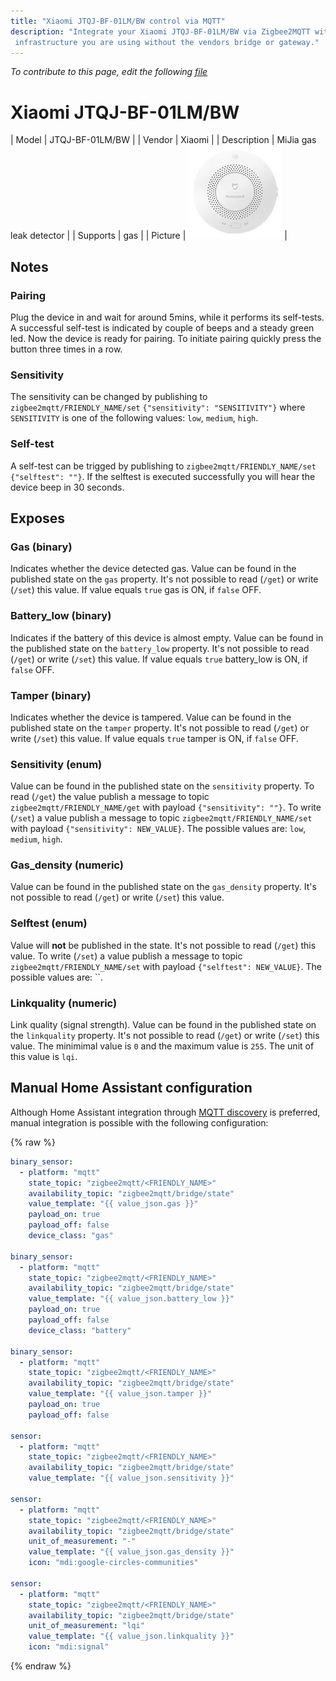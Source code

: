 ```yaml
---
title: "Xiaomi JTQJ-BF-01LM/BW control via MQTT"
description: "Integrate your Xiaomi JTQJ-BF-01LM/BW via Zigbee2MQTT with whatever smart home
 infrastructure you are using without the vendors bridge or gateway."
---
```


*To contribute to this page, edit the following
[file](https://github.com/Koenkk/zigbee2mqtt.io/blob/master/docs/devices/JTQJ-BF-01LM_BW.md)*

# Xiaomi JTQJ-BF-01LM/BW

| Model | JTQJ-BF-01LM/BW  |
| Vendor  | Xiaomi  |
| Description | MiJia gas leak detector  |
| Supports | gas |
| Picture | ![Xiaomi JTQJ-BF-01LM/BW](../images/devices/JTQJ-BF-01LM-BW.jpg) |

## Notes


### Pairing
Plug the device in and wait for around 5mins, while it performs its self-tests.
A successful self-test is indicated by couple of beeps and a steady green led.
Now the device is ready for pairing. To initiate pairing quickly press the button three times in a row.


### Sensitivity
The sensitivity can be changed by publishing to `zigbee2mqtt/FRIENDLY_NAME/set`
`{"sensitivity": "SENSITIVITY"}` where `SENSITIVITY` is one of the following
values: `low`, `medium`,  `high`.

### Self-test
A self-test can be trigged by publishing to `zigbee2mqtt/FRIENDLY_NAME/set`
`{"selftest": ""}`.
If the selftest is executed successfully you will hear the device beep in 30 seconds.



## Exposes
### Gas (binary)
Indicates whether the device detected gas.
Value can be found in the published state on the `gas` property.
It's not possible to read (`/get`) or write (`/set`) this value.
If value equals `true` gas is ON, if `false` OFF.

### Battery_low (binary)
Indicates if the battery of this device is almost empty.
Value can be found in the published state on the `battery_low` property.
It's not possible to read (`/get`) or write (`/set`) this value.
If value equals `true` battery_low is ON, if `false` OFF.

### Tamper (binary)
Indicates whether the device is tampered.
Value can be found in the published state on the `tamper` property.
It's not possible to read (`/get`) or write (`/set`) this value.
If value equals `true` tamper is ON, if `false` OFF.

### Sensitivity (enum)
Value can be found in the published state on the `sensitivity` property.
To read (`/get`) the value publish a message to topic `zigbee2mqtt/FRIENDLY_NAME/get` with payload `{"sensitivity": ""}`.
To write (`/set`) a value publish a message to topic `zigbee2mqtt/FRIENDLY_NAME/set` with payload `{"sensitivity": NEW_VALUE}`.
The possible values are: `low`, `medium`, `high`.

### Gas_density (numeric)
Value can be found in the published state on the `gas_density` property.
It's not possible to read (`/get`) or write (`/set`) this value.

### Selftest (enum)
Value will **not** be published in the state.
It's not possible to read (`/get`) this value.
To write (`/set`) a value publish a message to topic `zigbee2mqtt/FRIENDLY_NAME/set` with payload `{"selftest": NEW_VALUE}`.
The possible values are: ``.

### Linkquality (numeric)
Link quality (signal strength).
Value can be found in the published state on the `linkquality` property.
It's not possible to read (`/get`) or write (`/set`) this value.
The minimimal value is `0` and the maximum value is `255`.
The unit of this value is `lqi`.

## Manual Home Assistant configuration
Although Home Assistant integration through [MQTT discovery](../integration/home_assistant) is preferred,
manual integration is possible with the following configuration:


{% raw %}
```yaml
binary_sensor:
  - platform: "mqtt"
    state_topic: "zigbee2mqtt/<FRIENDLY_NAME>"
    availability_topic: "zigbee2mqtt/bridge/state"
    value_template: "{{ value_json.gas }}"
    payload_on: true
    payload_off: false
    device_class: "gas"

binary_sensor:
  - platform: "mqtt"
    state_topic: "zigbee2mqtt/<FRIENDLY_NAME>"
    availability_topic: "zigbee2mqtt/bridge/state"
    value_template: "{{ value_json.battery_low }}"
    payload_on: true
    payload_off: false
    device_class: "battery"

binary_sensor:
  - platform: "mqtt"
    state_topic: "zigbee2mqtt/<FRIENDLY_NAME>"
    availability_topic: "zigbee2mqtt/bridge/state"
    value_template: "{{ value_json.tamper }}"
    payload_on: true
    payload_off: false

sensor:
  - platform: "mqtt"
    state_topic: "zigbee2mqtt/<FRIENDLY_NAME>"
    availability_topic: "zigbee2mqtt/bridge/state"
    value_template: "{{ value_json.sensitivity }}"

sensor:
  - platform: "mqtt"
    state_topic: "zigbee2mqtt/<FRIENDLY_NAME>"
    availability_topic: "zigbee2mqtt/bridge/state"
    unit_of_measurement: "-"
    value_template: "{{ value_json.gas_density }}"
    icon: "mdi:google-circles-communities"

sensor:
  - platform: "mqtt"
    state_topic: "zigbee2mqtt/<FRIENDLY_NAME>"
    availability_topic: "zigbee2mqtt/bridge/state"
    unit_of_measurement: "lqi"
    value_template: "{{ value_json.linkquality }}"
    icon: "mdi:signal"
```
{% endraw %}


